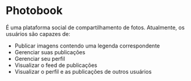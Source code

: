 # Photobook

É uma plataforma social de compartilhamento de fotos. Atualmente, os usuários são capazes de:
- Publicar imagens contendo uma legenda correspondente
- Gerenciar suas publicações
- Gerenciar seu perfil
- Visualizar o feed de publicações 
- Visualizar o perfil e as publicações de outros usuários
